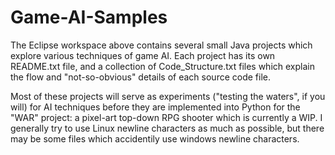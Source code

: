 # Game-AI-Samples
The Eclipse workspace above contains several small Java projects which explore various techniques of game AI. Each project has its own README.txt file, and a collection of Code_Structure.txt files which explain the flow and "not-so-obvious" details of each source code file.

Most of these projects will serve as experiments ("testing the waters", if you will) for AI techniques before they are implemented into Python for the "WAR" project: a pixel-art top-down RPG shooter which is currently a WIP. I generally try to use Linux newline characters as much as possible, but there may be some files which accidentily use windows newline characters. 
